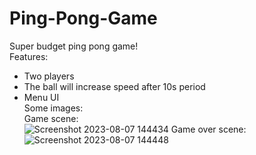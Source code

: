 # Ping-Pong-Game
Super budget ping pong game!  
Features:
* Two players
* The ball will increase speed after 10s period
* Menu UI  
Some images:  
Game scene:  
![Screenshot 2023-08-07 144434](https://github.com/nmq443/Ping-Pong-Game/assets/83683836/9baca632-3064-4bfd-957a-916940b23d63)
Game over scene:  
![Screenshot 2023-08-07 144448](https://github.com/nmq443/Ping-Pong-Game/assets/83683836/6a48bd1d-f38a-4f24-8990-f11c13310f84)
